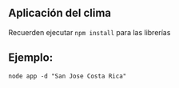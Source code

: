 ## Aplicación del clima

Recuerden ejecutar ```npm install``` para las librerías

## Ejemplo:
```
node app -d "San Jose Costa Rica"
```